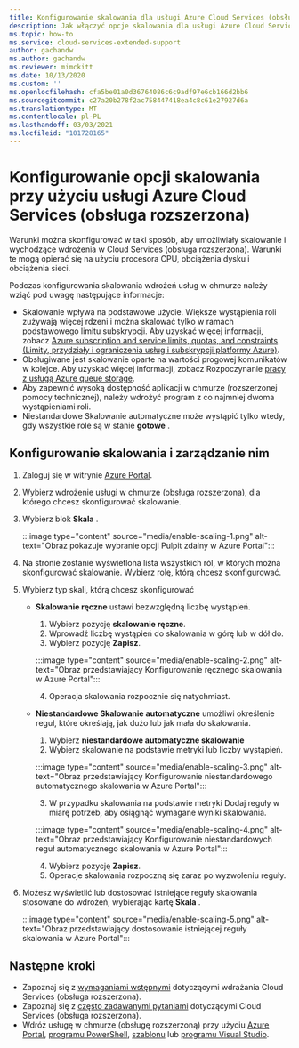 ```yaml
---
title: Konfigurowanie skalowania dla usługi Azure Cloud Services (obsługa rozszerzona)
description: Jak włączyć opcje skalowania dla usługi Azure Cloud Services (obsługa rozszerzona)
ms.topic: how-to
ms.service: cloud-services-extended-support
author: gachandw
ms.author: gachandw
ms.reviewer: mimckitt
ms.date: 10/13/2020
ms.custom: ''
ms.openlocfilehash: cfa5be01a0d36764086c6c9adf97e6cb166d2bb6
ms.sourcegitcommit: c27a20b278f2ac758447418ea4c8c61e27927d6a
ms.translationtype: MT
ms.contentlocale: pl-PL
ms.lasthandoff: 03/03/2021
ms.locfileid: "101728165"
---
```

# <a name="configure-scaling-options-with-azure-cloud-services-extended-support"></a>Konfigurowanie opcji skalowania przy użyciu usługi Azure Cloud Services (obsługa rozszerzona) 

Warunki można skonfigurować w taki sposób, aby umożliwiały skalowanie i wychodzące wdrożenia w Cloud Services (obsługa rozszerzona). Warunki te mogą opierać się na użyciu procesora CPU, obciążenia dysku i obciążenia sieci. 

Podczas konfigurowania skalowania wdrożeń usług w chmurze należy wziąć pod uwagę następujące informacje:
- Skalowanie wpływa na podstawowe użycie. Większe wystąpienia roli zużywają więcej rdzeni i można skalować tylko w ramach podstawowego limitu subskrypcji. Aby uzyskać więcej informacji, zobacz [Azure subscription and service limits, quotas, and constraints (Limity, przydziały i ograniczenia usług i subskrypcji platformy Azure)](../azure-resource-manager/management/azure-subscription-service-limits.md).
- Obsługiwane jest skalowanie oparte na wartości progowej komunikatów w kolejce. Aby uzyskać więcej informacji, zobacz Rozpoczynanie [pracy z usługą Azure queue storage](../storage/queues/storage-dotnet-how-to-use-queues.md).
- Aby zapewnić wysoką dostępność aplikacji w chmurze (rozszerzonej pomocy technicznej), należy wdrożyć program z co najmniej dwoma wystąpieniami roli.
- Niestandardowe Skalowanie automatyczne może wystąpić tylko wtedy, gdy wszystkie role są w stanie **gotowe** .

## <a name="configure-and-manage-scaling"></a>Konfigurowanie skalowania i zarządzanie nim

1. Zaloguj się w witrynie [Azure Portal](https://portal.azure.com). 
2. Wybierz wdrożenie usługi w chmurze (obsługa rozszerzona), dla którego chcesz skonfigurować skalowanie. 
3. Wybierz blok **Skala** . 

    :::image type="content" source="media/enable-scaling-1.png" alt-text="Obraz pokazuje wybranie opcji Pulpit zdalny w Azure Portal":::

4. Na stronie zostanie wyświetlona lista wszystkich ról, w których można skonfigurować skalowanie. Wybierz rolę, którą chcesz skonfigurować. 
5. Wybierz typ skali, którą chcesz skonfigurować
    - **Skalowanie ręczne** ustawi bezwzględną liczbę wystąpień.
        1. Wybierz pozycję **skalowanie ręczne**.
        2. Wprowadź liczbę wystąpień do skalowania w górę lub w dół do.
        3. Wybierz pozycję **Zapisz**.

        :::image type="content" source="media/enable-scaling-2.png" alt-text="Obraz przedstawiający Konfigurowanie ręcznego skalowania w Azure Portal":::

        4. Operacja skalowania rozpocznie się natychmiast. 
        
    - **Niestandardowe Skalowanie automatyczne** umożliwi określenie reguł, które określają, jak dużo lub jak mała do skalowania. 
        1. Wybierz **niestandardowe automatyczne skalowanie**
        2. Wybierz skalowanie na podstawie metryki lub liczby wystąpień.

        :::image type="content" source="media/enable-scaling-3.png" alt-text="Obraz przedstawiający Konfigurowanie niestandardowego automatycznego skalowania w Azure Portal":::

        3. W przypadku skalowania na podstawie metryki Dodaj reguły w miarę potrzeb, aby osiągnąć wymagane wyniki skalowania.

        :::image type="content" source="media/enable-scaling-4.png" alt-text="Obraz przedstawiający Konfigurowanie niestandardowych reguł automatycznego skalowania w Azure Portal":::

        4. Wybierz pozycję **Zapisz**.
        5. Operacje skalowania rozpoczną się zaraz po wyzwoleniu reguły.
        
6. Możesz wyświetlić lub dostosować istniejące reguły skalowania stosowane do wdrożeń, wybierając kartę **Skala** .

    :::image type="content" source="media/enable-scaling-5.png" alt-text="Obraz przedstawiający dostosowanie istniejącej reguły skalowania w Azure Portal":::

## <a name="next-steps"></a>Następne kroki 
- Zapoznaj się z [wymaganiami wstępnymi](deploy-prerequisite.md) dotyczącymi wdrażania Cloud Services (obsługa rozszerzona).
- Zapoznaj się z [często zadawanymi pytaniami](faq.md) dotyczącymi Cloud Services (obsługa rozszerzona).
- Wdróż usługę w chmurze (obsługę rozszerzoną) przy użyciu [Azure Portal](deploy-portal.md), [programu PowerShell](deploy-powershell.md), [szablonu](deploy-template.md) lub [programu Visual Studio](deploy-visual-studio.md).